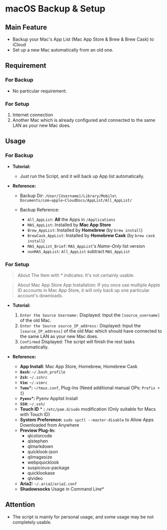 # macOS Backup & Setup

## Main Feature
- Backup your Mac's App List (Mac App Store & Brew & Brew Cask) to iCloud
- Set up a new Mac automatically from an old one.

## Requirement
### For Backup
- No particular requirement.

### For Setup
1. Internet connection
2. Another Mac which is already configured and connected to the same LAN as your new Mac does.

## Usage
### For Backup
- **Tutorial:** 
	- Just run the Script, and it will back up App list automatically.

- **Reference:**
	- Backup Dir: `/User/[Username]/Library/Mobile\ Documents/com~apple~CloudDocs/AppList/All_AppList/`

	- Backup Reference:
		- `All_AppList`: **All** the Apps in `/Applications`
		- `MAS_AppList`: Installed by **Mac App Store**
		- `Brew_AppList`: Installed by **Homebrew** (by `brew install`)
		- `BrewCask_AppList`: Installed by **Homebrew Cask** (by `brew cask install`)
		- `MAS_AppList_Brief`: `MAS_AppList`'s *Name-Only* list version
		- `nonMAS_AppList`: `All_AppList` subtract `MAS_AppList`

### For Setup
> About The Item with * indicates: It's not certainly usable.

> About Mac App Store App Installation: If you once use multiple Apple ID accounts in Mac App Store, it will only back up one particular account's downloads.

- **Tutorial:**
	1. `Enter the Source Username:` Displayed: Input the `[source_username]` of the old Mac.  
	2. `Enter the Source source_IP_address:` Displayed: Input the `[source_IP_address]` of the old Mac which should have connected to the same LAN as your new Mac does.  
	3. `Confirmed` Displayed: The script will finish the rest tasks automatically.

- **Reference:**
	- **App Install**: Mac App Store, Homebrew, Homebrew Cask
	- **`Bash`:** `~/.bash_profile`
	- **`Zsh`:** `~/.zshrc`
	- **`Vim`:** `~/.vimrc`
	- **`Tumx`*****:** `~/tmux.conf`, Plug-Ins (Need additional manual OPs: `Prefix + I`)
	- **`Pyenv`*****:** Pyenv Applist Install
	- **`SSH`:** `~/.ssh/`
	- **Touch ID** * **:** `/etc/pam.d/sudo` modification (Only suitable for Macs with Touch ID)
	- **System Preference:** `sudo spctl --master-disable` to Allow Apps Downloaded from Anywhere
	- **Preview Plug-In:**
		- qlcolorcode 
		- qlstephen 
		- qlmarkdown 
		- quicklook-json 
		- qlimagesize 
		- webpquicklook 
		- suspicious-package 
		- quicklookase 
		- qlvideo
	- **Aria2:** `~/.aria2/aria2.conf`
	- **Shadowsocks** Usage in Command Line* 

## Attention
- The script is mainly for personal usage, and some usage may be not completely usable.
